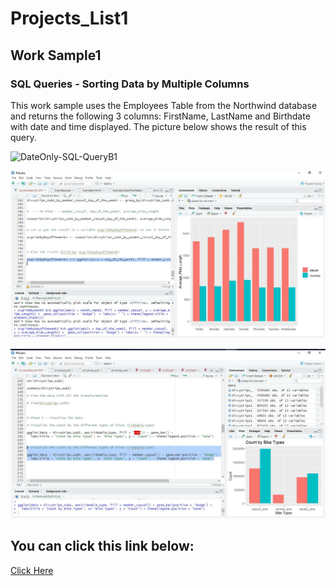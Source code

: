 # Projects_List1
## Work Sample1 

### SQL Queries - Sorting Data by Multiple Columns

This work sample uses the Employees Table from the Northwind database and returns the following 3 columns: FirstName, LastName and Birthdate
with date and time displayed. The picture below shows the result of this query.


![DateOnly-SQL-QueryB1](https://github.com/delbri8w/Projects_List1/assets/143523078/75dd2aa4-de73-4521-9dc5-bdc906d30bf8)

![ProjectR](https://raw.githubusercontent.com/delbri8w/Projects_List1/de507d0f3369b07a2d7b24f9854f4db03f601f0b/Images/Rdatapart23.JPG)


![ProjectR2](https://github.com/delbri8w/Projects_List1/blob/abab09f6338f4b850ace1ebc7202bc1ea3efcf3e/Images/Rdatapart12b.JPG)



## You can click this link below:

[Click Here](https://www.wikipedia.org/)











